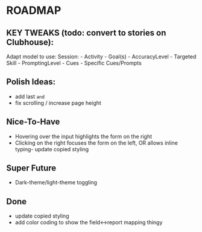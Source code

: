 # ROADMAP


## KEY TWEAKS (todo: convert to stories on Clubhouse):

Adapt model to use:
  Session:
    - Activity
      - Goal(s)
        - AccuracyLevel 
        - Targeted Skill
        - PromptingLevel 
    - Cues 
      - Specific Cues/Prompts
## Polish Ideas:
- add last `and`
- fix scrolling / increase page height

## Nice-To-Have
- Hovering over the input highlights the form on the right
- Clicking on the right focuses the form on the left, OR allows inline typing- update copied styling

## Super Future
- Dark-theme/light-theme toggling

## Done
- update copied styling
- add color coding to show the field<->report mapping thingy
